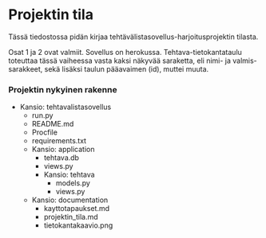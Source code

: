 # Projektin tila

Tässä tiedostossa pidän kirjaa tehtävälistasovellus-harjoitusprojektin tilasta.

Osat 1 ja 2 ovat valmiit. Sovellus on herokussa. Tehtava-tietokantataulu toteuttaa tässä vaiheessa vasta kaksi näkyvää saraketta, eli nimi- ja valmis-sarakkeet, sekä lisäksi taulun pääavaimen (id), muttei muuta.


### Projektin nykyinen rakenne

+ Kansio: tehtavalistasovellus
  + run.py
  + README.md
  + Procfile
  + requirements.txt
  + Kansio: application
    + tehtava.db
    + views.py
    + Kansio: tehtava
      + models.py
      + views.py
  + Kansio: documentation
    + kayttotapaukset.md
    + projektin_tila.md
    + tietokantakaavio.png
